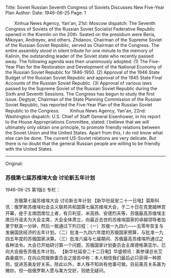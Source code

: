 Title: Soviet Russian Seventh Congress of Soviets Discusses New Five-Year Plan
Author:
Date: 1946-06-25
Page: 1

　　Xinhua News Agency, Yan'an, 21st: Moscow dispatch: The Seventh Congress of Soviets of the Russian Soviet Socialist Federative Republic opened in the Kremlin on the 20th. Seated on the presidium were Beria, Mikoyan, Andreyev, and others. Zhdanov, Chairman of the Supreme Soviet of the Russian Soviet Republic, served as Chairman of the Congress. The entire assembly stood in silent tribute for one minute to the memory of Kalinin, the outstanding leader of the Soviet state who recently passed away. The following agenda was then unanimously adopted: (1) The Five-Year Plan for the Restoration and Development of the National Economy of the Russian Soviet Republic for 1946-1950. (2) Approval of the 1946 State Budget of the Russian Soviet Republic and approval of the 1945 State Final Accounts of the Russian Soviet Republic. (3) Approval of various laws passed by the Supreme Soviet of the Russian Soviet Republic during the Sixth and Seventh Sessions. The Congress has begun to study the first issue. Degtyar, Chairman of the State Planning Commission of the Russian Soviet Republic, has reported the Five-Year Plan of the Russian Soviet Republic to the Congress.
　　Xinhua News Agency, Yan'an, 22nd: Washington dispatch: U.S. Chief of Staff General Eisenhower, in his report to the House Appropriations Committee, stated: I believe that we will ultimately only obtain one principle, to promote friendly relations between the Soviet Union and the United States. Apart from this, I do not know what else can be done. The current US-Soviet relations are very delicate. But there is no doubt that the general Russian people are willing to be friendly with the United States.



<hr /> 

Original: 


### 苏俄第七届苏维埃大会  讨论新五年计划

1946-06-25
第1版()
专栏：

　　苏俄第七届苏维埃大会
    讨论新五年计划
    【新华社延安二十一日电】莫斯科讯：俄罗斯苏维埃社会主义联邦共和国第七届苏维埃大会，于二十日在克里姆林宫开幕，座于主席团席位上者，有贝利亚、米高扬、安德烈夫等，苏俄最高苏维埃主席日丹诺夫为大会主席，大会全体肃立，向最近去世的苏维埃国家的卓越领导者加里宁默哀一分钟，然后一致通过下列日程：（一）苏俄一九四六——五零年恢复与发展国民经济的五年计划。（二）批准一九四六年度的苏俄国家预算，与批准一九四五年度的苏俄国家决算。（三）批准六届与七届期间、苏俄最高苏维埃所通过之各种法令。大会已开始研讨第一个问题，苏俄国家计划委员会主席德格第亚尔，已向大会报告苏俄五年计划。
    【新华社延安二十二日电】华盛顿讯：美参谋总长艾森豪威尔，在向众院拨款委员会之报告中称：本人相信我们最后必只获得一种原则，促进苏美友好关系，除此以外，本人殊不知尚有他事可做。目前美苏关系甚为微妙。但一般俄罗斯人愿与美方交好，则绝无疑问。
